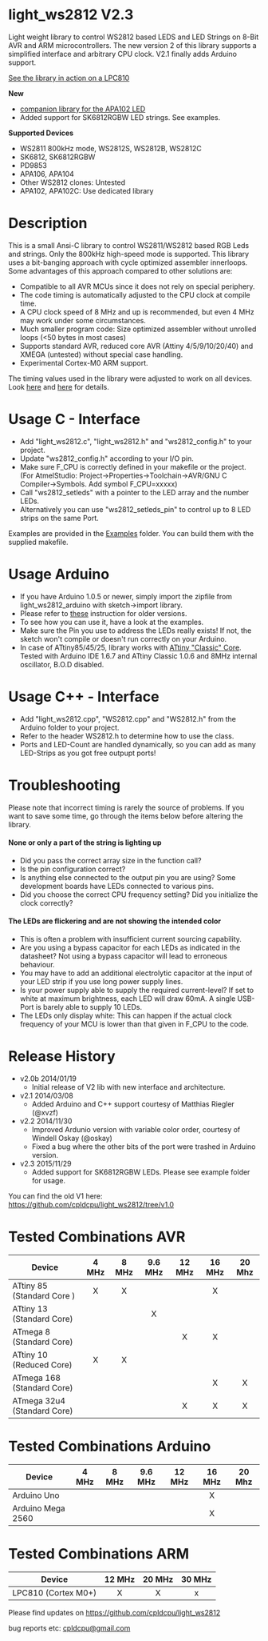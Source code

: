 light_ws2812 V2.3
============

Light weight library to control WS2812 based LEDS and LED Strings on 8-Bit AVR and ARM microcontrollers. The new version 2 of this library supports a simplified interface and arbitrary CPU clock. V2.1 finally adds Arduino support.

[See the library in action on a LPC810](http://www.youtube.com/watch?v=Uwxt7SuSV7Y)

**New** 
- [companion library for the APA102 LED](https://github.com/cpldcpu/light_ws2812/tree/master/light_apa102_AVR)
- Added support for SK6812RGBW LED strings. See examples.
 
**Supported Devices**
- WS2811 800kHz mode, WS2812S, WS2812B, WS2812C
- SK6812, SK6812RGBW
- PD9853
- APA106, APA104
- Other WS2812 clones: Untested
- APA102, APA102C: Use dedicated library
 
Description
===========

This is a small Ansi-C library to control WS2811/WS2812 based RGB Leds and strings. Only the 800kHz
high-speed mode is supported. This library uses a bit-banging approach with cycle optimized assembler
innerloops. Some advantages of this approach compared to other solutions are:

- Compatible to all AVR MCUs since it does not rely on special periphery.
- The code timing is automatically adjusted to the CPU clock at compile time.
- A CPU clock speed of 8 MHz and up is recommended, but even 4 MHz may work under some circumstances.
- Much smaller program code: Size optimized assembler without unrolled loops (<50 bytes in most cases)
- Supports standard AVR, reduced core AVR (Attiny 4/5/9/10/20/40) and XMEGA (untested) without special case handling.
- Experimental Cortex-M0 ARM support.

The timing values used in the library were adjusted to work on all devices. Look [here](http://cpldcpu.wordpress.com/2014/01/14/light_ws2812-library-v2-0-part-i-understanding-the-ws2812/) and [here](http://cpldcpu.wordpress.com/2014/01/19/light_ws2812-library-v2-0/) for details.

Usage C - Interface
===================

- Add "light_ws2812.c", "light_ws2812.h" and "ws2812_config.h" to your project. 
- Update "ws2812_config.h" according to your I/O pin.
- Make sure F\_CPU is correctly defined in your makefile or the project. (For AtmelStudio: Project->Properties->Toolchain->AVR/GNU C Compiler->Symbols. Add symbol F_CPU=xxxxx)
- Call "ws2812\_setleds" with a pointer to the LED array and the number LEDs.
- Alternatively you can use "ws2812\_setleds\_pin" to control up to 8 LED strips on the same Port.

Examples are provided in the [Examples](https://github.com/cpldcpu/light_ws2812/tree/master/light_ws2812_AVR/Examples) folder. You can build them with the supplied makefile.


Usage Arduino
=============

- If you have Arduino 1.0.5 or newer, simply import the zipfile from light\_ws2812\_arduino with sketch->import library.
- Please refer to [these](http://arduino.cc/en/Guide/Libraries) instruction for older versions.
- To see how you can use it, have a look at the examples.
- Make sure the Pin you use to address the LEDs really exists! If not, the sketch won't compile or doesn't run correctly on your Arduino.
- In case of ATtiny85/45/25, library works with [ATtiny "Classic" Core](https://github.com/SpenceKonde/ATTinyCore). Tested with Arduino IDE 1.6.7 and ATtiny Classic 1.0.6 and 8MHz internal oscillator, B.O.D disabled. 

Usage C++ - Interface
=====================
- Add "light_ws2812.cpp", "WS2812.cpp" and "WS2812.h" from the Arduino folder to your project.
- Refer to the header WS2812.h to determine how to use the class.
- Ports and LED-Count are handled dynamically, so you can add as many LED-Strips as you got free outpupt ports! 


Troubleshooting 
================
Please note that incorrect timing is rarely the source of problems. If you want to save some time, go through the items below before altering the library.

#### None or only a part of the string is lighting up ####

 * Did you pass the correct array size in the function call?
 * Is the pin configuration correct?
 * Is anything else connected to the output pin you are using? Some development boards have LEDs connected to various pins.
 * Did you choose the correct CPU frequency setting? Did you initialize the clock correctly?

#### The LEDs are flickering and are not showing the intended color ####

 * This is often a problem with insufficient current sourcing capability.
 * Are you using a bypass capacitor for each LEDs as indicated in the datasheet? Not using a bypass capacitor will lead to erroneous behaviour. 
 * You may have to add an additional electrolytic capacitor at the input of your LED strip if you use long power supply lines.
 * Is your power supply able to supply the required current-level? If set to white at maximum brightness, each LED will draw 60mA. A single USB-Port is barely able to supply 10 LEDs.
 * The LEDs only display white: This can happen if the actual clock frequency of your MCU is lower than that given in F_CPU to the code.

Release History
================

- v2.0b 2014/01/19
	- Initial release of V2 lib with new interface and architecture.
- v2.1 2014/03/08
	- Added Arduino and C++ support courtesy of Matthias Riegler (@xvzf) 		
- v2.2 2014/11/30
	- Improved Ardunio version with variable color order, courtesy of Windell Oskay (@oskay)
	- Fixed a bug where the other bits of the port were trashed in Arduino version.
- v2.3 2015/11/29
	- Added support for SK6812RGBW LEDs. Please see example folder for usage.
    
You can find the old V1 here: https://github.com/cpldcpu/light_ws2812/tree/v1.0

Tested Combinations AVR
================

| Device             | 4 MHz  | 8 MHz  | 9.6 MHz | 12 MHz | 16 MHz | 20 Mhz |
| -------------       |:-------:| :-----: | :------: | :----:| :---:| :---:|
| ATtiny 85 (Standard Core )| X      |  X     |         |       |  X   |    |
| ATtiny 13 (Standard Core)|        |        |    X    |       |     |    |
| ATmega 8 (Standard Core)|        |        |         |   X    |  X  |    |
| ATtiny 10 (Reduced Core)| X      |  X     |         |       |     |    |
| ATmega 168 (Standard Core)|        |        |         |       |  X  |  X  |
| ATmega 32u4 (Standard Core)|        |        |         |   X    |  X   |  X  |


Tested Combinations Arduino
================

| Device             | 4 MHz  | 8 MHz  | 9.6 MHz | 12 MHz | 16 MHz | 20 Mhz |
| -------------       |:-------:| :-----: | :------: | :----:| :---:| :---:|
| Arduino Uno |       |       |         |       |  X   |    |
| Arduino Mega 2560 |        |        |        |       |    X    |    |


Tested Combinations ARM
================
| Device             | 12 MHz  | 20 MHz  | 30 MHz | 
| -------------       |:-------:| :-----: | :------: |
| LPC810 (Cortex M0+)| X      |  X     |    x     |    

Please find updates on https://github.com/cpldcpu/light_ws2812

bug reports etc: cpldcpu@gmail.com

